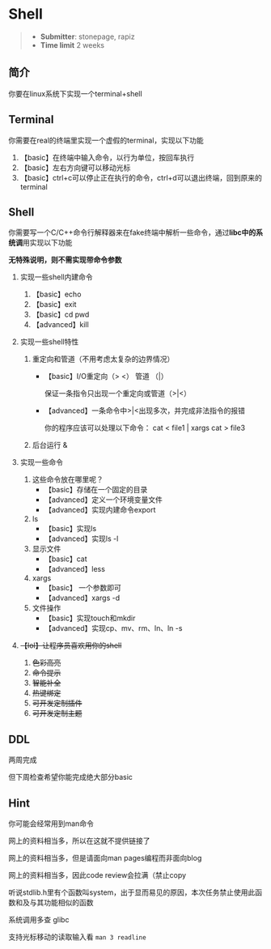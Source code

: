 # Shell

> - **Submitter**: stonepage, rapiz
> - **Time limit** 2 weeks

## 简介

你要在linux系统下实现一个terminal+shell

## Terminal

你需要在real的终端里实现一个虚假的terminal，实现以下功能

1. 【basic】在终端中输入命令，以行为单位，按回车执行
2. 【basic】左右方向键可以移动光标
3. 【basic】ctrl+c可以停止正在执行的命令，ctrl+d可以退出终端，回到原来的terminal

## Shell

你需要写一个C/C++命令行解释器来在fake终端中解析一些命令，通过**libc中的系统调**用实现以下功能

**无特殊说明，则不需实现带命令参数**

1. 实现一些shell内建命令

   1. 【basic】echo
   2. 【basic】exit
   3. 【basic】cd pwd 
   4. 【advanced】kill 

2. 实现一些shell特性

   1. 重定向和管道（不用考虑太复杂的边界情况）

      - 【basic】I/O重定向（> <）  管道 （|） 

        保证一条指令只出现一个重定向或管道（>|<）

      - 【advanced】一条命令中>|<出现多次，并完成非法指令的报错

        你的程序应该可以处理以下命令： cat < file1 | xargs cat > file3 

   2. 后台运行 &

3. 实现一些命令

   1. 这些命令放在哪里呢？
      - 【basic】存储在一个固定的目录
      - 【advanced】定义一个环境变量文件
      - 【advanced】实现内建命令export
   2. ls
      - 【basic】实现ls
      - 【advanced】实现ls -l
   3. 显示文件
      - 【basic】cat
      - 【advanced】less
   4. xargs
      - 【basic】 一个参数即可
      - 【advanced】xargs -d
   5. 文件操作
      - 【basic】实现touch和mkdir
      - 【advanced】实现cp、mv、rm、ln、ln -s

4. ~~【lol】让程序员喜欢用你的shell~~

   1. ~~色彩高亮~~
   2. ~~命令提示~~
   3. ~~智能补全~~
   4. ~~热键绑定~~
   5. ~~可开发定制插件~~
   6. ~~可开发定制主题~~

## DDL

两周完成

但下周检查希望你能完成绝大部分basic

## Hint

你可能会经常用到man命令

网上的资料相当多，所以在这就不提供链接了

网上的资料相当多，但是请面向man pages编程而非面向blog

网上的资料相当多，因此code review会拉满（禁止copy

听说stdlib.h里有个函数叫system，出于显而易见的原因，本次任务禁止使用此函数和及与其功能相似的函数

系统调用多查 glibc

支持光标移动的读取输入看 `man 3 readline`